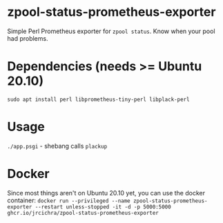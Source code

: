 # zpool-status-prometheus-exporter
Simple Perl Prometheus exporter for `zpool status`. Know when your pool had problems.

# Dependencies (needs >= Ubuntu 20.10)
`sudo apt install perl libprometheus-tiny-perl libplack-perl`

# Usage
`./app.psgi` - shebang calls `plackup`
# Docker
Since most things aren't on Ubuntu 20.10 yet, you can use the docker container:
`docker run --privileged --name zpool-status-prometheus-exporter --restart unless-stopped -it -d -p 5000:5000 ghcr.io/jrcichra/zpool-status-prometheus-exporter`
